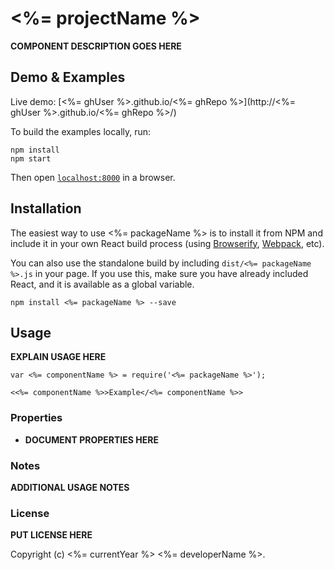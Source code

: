 # <%= projectName %>

__COMPONENT DESCRIPTION GOES HERE__


## Demo & Examples

Live demo: [<%= ghUser %>.github.io/<%= ghRepo %>](http://<%= ghUser %>.github.io/<%= ghRepo %>/)

To build the examples locally, run:

```
npm install
npm start
```

Then open [`localhost:8000`](http://localhost:8000) in a browser.


## Installation

The easiest way to use <%= packageName %> is to install it from NPM and include it in your own React build process (using [Browserify](http://browserify.org), [Webpack](http://webpack.github.io/), etc).

You can also use the standalone build by including `dist/<%= packageName %>.js` in your page. If you use this, make sure you have already included React, and it is available as a global variable.

```
npm install <%= packageName %> --save
```


## Usage

__EXPLAIN USAGE HERE__

```
var <%= componentName %> = require('<%= packageName %>');

<<%= componentName %>>Example</<%= componentName %>>
```

### Properties

* __DOCUMENT PROPERTIES HERE__

### Notes

__ADDITIONAL USAGE NOTES__

### License

__PUT LICENSE HERE__

Copyright (c) <%= currentYear %> <%= developerName %>.

